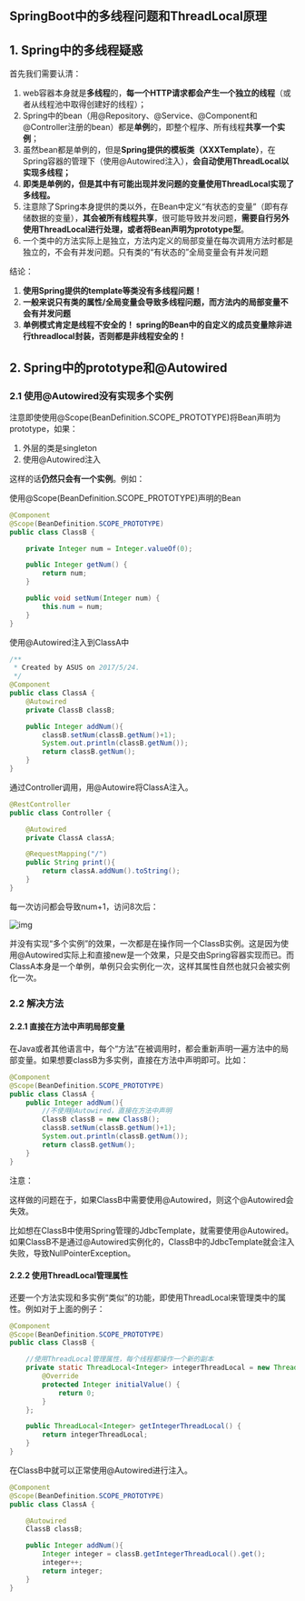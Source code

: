 ## SpringBoot中的多线程问题和ThreadLocal原理

## 1. Spring中的多线程疑惑

首先我们需要认清：

1. web容器本身就是**多线程**的，**每一个HTTP请求都会产生一个独立的线程**（或者从线程池中取得创建好的线程）；
2. Spring中的bean（用@Repository、@Service、@Component和@Controller注册的bean）都是**单例**的，即整个程序、所有线程**共享一个实例**；
3. 虽然bean都是单例的，但是**Spring提供的模板类（XXXTemplate）**，在Spring容器的管理下（使用@Autowired注入），**会自动使用ThreadLocal以实现多线程；**
4. **即类是单例的，但是其中有可能出现并发问题的变量使用ThreadLocal实现了多线程。**
5. 注意除了Spring本身提供的类以外，在Bean中定义“有状态的变量”（即有存储数据的变量），**其会被所有线程共享**，很可能导致并发问题，**需要自行另外使用ThreadLocal进行处理，或者将Bean声明为prototype型**。
6. 一个类中的方法实际上是独立，方法内定义的局部变量在每次调用方法时都是独立的，不会有并发问题。只有类的“有状态的”全局变量会有并发问题

结论：

1. **使用Spring提供的template等类没有多线程问题！**
2. **一般来说只有类的属性/全局变量会导致多线程问题，而方法内的局部变量不会有并发问题**
3. **单例模式肯定是线程不安全的！ spring的Bean中的自定义的成员变量除非进行threadlocal封装，否则都是非线程安全的！**



## 2. Spring中的prototype和@Autowired



### 2.1 使用@Autowired没有实现多个实例

注意即使使用@Scope(BeanDefinition.SCOPE_PROTOTYPE)将Bean声明为prototype，如果：

1. 外层的类是singleton
2. 使用@Autowired注入

这样的话**仍然只会有一个实例**。例如：

使用@Scope(BeanDefinition.SCOPE_PROTOTYPE)声明的Bean

```java
@Component
@Scope(BeanDefinition.SCOPE_PROTOTYPE)
public class ClassB {

    private Integer num = Integer.valueOf(0);

    public Integer getNum() {
        return num;
    }

    public void setNum(Integer num) {
        this.num = num;
    }
}
```

使用@Autowired注入到ClassA中

```java
/**
 * Created by ASUS on 2017/5/24.
 */
@Component
public class ClassA {
    @Autowired
    private ClassB classB;

    public Integer addNum(){
        classB.setNum(classB.getNum()+1);
        System.out.println(classB.getNum());
        return classB.getNum();
    }
}
```

通过Controller调用，用@Autowire将ClassA注入。 

```java
@RestController
public class Controller {

    @Autowired
    private ClassA classA;

    @RequestMapping("/")
    public String print(){
        return classA.addNum().toString();
    }
}
```

每一次访问都会导致num+1，访问8次后：

![img](https://static.oschina.net/uploads/space/2017/0526/110214_X4lD_2920923.png)

并没有实现“多个实例”的效果，一次都是在操作同一个ClassB实例。这是因为使用@Autowired实际上和直接new是一个效果，只是交由Spring容器实现而已。而ClassA本身是一个单例，单例只会实例化一次，这样其属性自然也就只会被实例化一次。



### 2.2 解决方法



#### 2.2.1 直接在方法中声明局部变量

在Java或者其他语言中，每个“方法”在被调用时，都会重新声明一遍方法中的局部变量。如果想要classB为多实例，直接在方法中声明即可。比如：

```java
@Component
@Scope(BeanDefinition.SCOPE_PROTOTYPE)
public class ClassA {
    public Integer addNum(){
        //不使用@Autowired，直接在方法中声明
        ClassB classB = new ClassB();
        classB.setNum(classB.getNum()+1);
        System.out.println(classB.getNum());
        return classB.getNum();
    }
}
```

注意：

这样做的问题在于，如果ClassB中需要使用@Autowired，则这个@Autowired会失效。

比如想在ClassB中使用Spring管理的JdbcTemplate，就需要使用@Autowired。如果ClassB不是通过@Autowired实例化的，ClassB中的JdbcTemplate就会注入失败，导致NullPointerException。

#### 2.2.2 使用ThreadLocal管理属性

还要一个方法实现和多实例“类似”的功能，即使用ThreadLocal来管理类中的属性。例如对于上面的例子：

```java
@Component
@Scope(BeanDefinition.SCOPE_PROTOTYPE)
public class ClassB {

    //使用ThreadLocal管理属性，每个线程都操作一个新的副本
    private static ThreadLocal<Integer> integerThreadLocal = new ThreadLocal<Integer>(){
        @Override
        protected Integer initialValue() {
            return 0;
        }
    };

    public ThreadLocal<Integer> getIntegerThreadLocal() {
        return integerThreadLocal;
    }
}
```

在ClassB中就可以正常使用@Autowired进行注入。 

```java
@Component
@Scope(BeanDefinition.SCOPE_PROTOTYPE)
public class ClassA {

    @Autowired
    ClassB classB;

    public Integer addNum(){
        Integer integer = classB.getIntegerThreadLocal().get();
        integer++;
        return integer;
    }
}
```